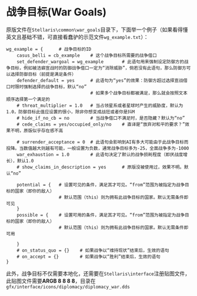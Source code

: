 # 战争目标(War Goals)

<script>
    redirect_github('common_modding/war_goals.md')
</script>

原版文件在`Stellaris\common\war_goals`目录下，下面举一个例子（如果看得懂英文且基础不错，可直接看蠢驴的示范文件`wg_example.txt`）：

```pdx
wg_example = {      # 战争目标的ID
    casus_belli = cb_example    # 这个战争目标所需要的战争借口
    set_defender_wargoal = wg_example       # 此语句用来强制设定防御方的战争目标，例如被洁癖宣战时的防御战争借口一定为“消除威胁”，倘若没有此语句，那么防御方可以选择防御目标（前提是满足条件）
    defender_default = yes      # 此语句为“yes”的效果：防御方超过选择宣战借口时限时强制选择的战争目标，默认“no”
                                # 如果多个战争目标都被满足，那么就会按照文本顺序选择第一个满足的
    # threat_multiplier = 1.0   # 当占领星系或者星球时产生的威胁度，默认为1.0，防御目标此值应设置的很小，除非你想变成战狂或者你是抖M
    # hide_if_no_cb = no        # 当战争借口不满足时，是否隐藏？默认为“no”
    # cede_claims = yes/occupied_only/no    # 直译是“放弃对和平的要求？”效果不明，原版似乎存在感不高

    # surrender_acceptance = 0  # 此语句会影响到AI有多大可能由于此战争目标而投降。当数值越大则越有可能，一般设置为负数，通常战争目标多为-25，全面战争多为-1000
    war_exhaustion = 1.0        # 此语句决定了默认的战争损耗程度（即厌战度增长），默认1.0
    # show_claims_in_description = yes      # 原版没被使用过，效果不明。默认“no”

    potential = {   # 设置可见的条件，满足其才可见。“from”范围为被指定为战争目标的国家（即你的敌人）
                    # 默认范围（this）则为拥有此战争目标的国家。默认无需条件即可见
    }
    possible = {    # 设置可用的条件，满足其才可见。“from”范围为被指定为战争目标的国家（即你的敌人）
                    # 默认范围（this）则为拥有此战争目标的国家。默认无需条件即可用

    }
    # on_status_quo = {}    # 如果战争以“维持现状”结束后，生效的语句
    # on_accept = {}        # 如果战争以“胜利”结束后，生效的语句
}
```

此外，战争目标不仅需要本地化，还需要在`Stellaris\interface`注册贴图文件，此贴图文件需要**ARGB 8 8 8 8**，目录在`gfx/interface/icons/diplomacy/diplomacy_war.dds`
